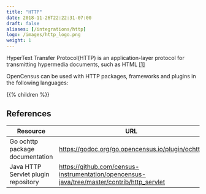 ```yaml
---
title: "HTTP"
date: 2018-11-26T22:22:31-07:00
draft: false
aliases: [/integrations/http]
logo: /images/http_logo.png
weight: 1
---
```


HyperText Transfer Protocol(HTTP) is an application-layer protocol for transmitting hypermedia documents, such as HTML [[1]](https://developer.mozilla.org/en-US/docs/Web/HTTP)

OpenCensus can be used with HTTP packages, frameworks and plugins in the following languages:

{{% children %}}

## References

Resource|URL
---|---
Go ochttp package documentation|https://godoc.org/go.opencensus.io/plugin/ochttp
Java HTTP Servlet plugin repository|https://github.com/census-instrumentation/opencensus-java/tree/master/contrib/http_servlet
